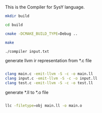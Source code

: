 This is the Compiler for SysY language.

```sh
mkdir build 

cd build 

cmake -DCMAKE_BUILD_TYPE=Debug ..

make 

./compiler input.txt

```

generate llvm ir representation from *.c file

```sh

clang main.c -emit-llvm -S -c -o main.ll
clang input.c -emit-llvm -S -c -o input.ll
clang test.c -emit-llvm -S -c -o test.ll

```

generate *.ll to *.o file

```sh

llc -filetype=obj main.ll -o main.o

```